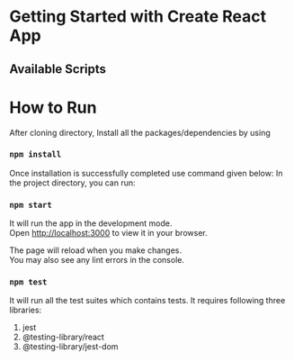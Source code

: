 # Getting Started with Create React App

## Available Scripts

# How to Run

After cloning directory, Install all the packages/dependencies by using

### `npm install`

Once installation is successfully completed use command given below:
In the project directory, you can run:

### `npm start`

It will run the app in the development mode.\
Open [http://localhost:3000](http://localhost:3000) to view it in your browser.

The page will reload when you make changes.\
You may also see any lint errors in the console.


### `npm test`
It will run all the test suites which contains tests. It requires following three libraries:
1. jest 
2. @testing-library/react 
3. @testing-library/jest-dom

